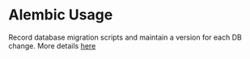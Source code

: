 # Alembic Usage

Record database migration scripts and maintain a version for each DB change. More details [here](https://alembic.sqlalchemy.org/en/latest/tutorial.html#the-migration-environment)
